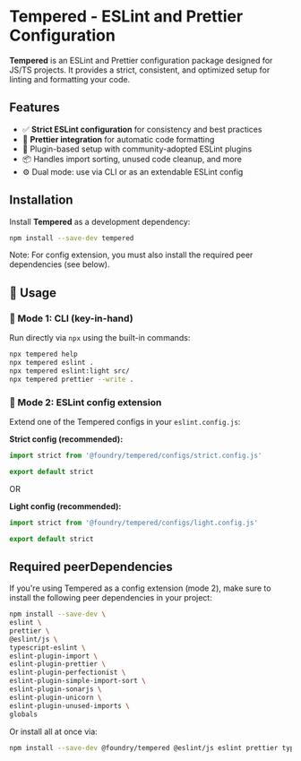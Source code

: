 # Tempered - ESLint and Prettier Configuration

**Tempered** is an ESLint and Prettier configuration package designed for JS/TS projects. It provides a strict, consistent, and optimized setup for linting and formatting your code.

## Features

- ✅ **Strict ESLint configuration** for consistency and best practices 
- 🎯 **Prettier integration** for automatic code formatting 
- 🧩 Plugin-based setup with community-adopted ESLint plugins 
- 📦 Handles import sorting, unused code cleanup, and more 
- ⚙️ Dual mode: use via CLI or as an extendable ESLint config 

## Installation

Install **Tempered** as a development dependency:

```bash
npm install --save-dev tempered
```

Note: For config extension, you must also install the required peer dependencies (see below).

## 🔧 Usage

### 🧱 Mode 1: CLI (key-in-hand)

Run directly via `npx` using the built-in commands:

```bash
npx tempered help
npx tempered eslint .
npx tempered eslint:light src/
npx tempered prettier --write .
```

### 🧩 Mode 2: ESLint config extension

Extend one of the Tempered configs in your `eslint.config.js`:

**Strict config (recommended):**

```js
import strict from '@foundry/tempered/configs/strict.config.js'

export default strict
```

OR

**Light config (recommended):**

```js
import strict from '@foundry/tempered/configs/light.config.js'

export default strict
```

## Required peerDependencies

If you're using Tempered as a config extension (mode 2), make sure to install the following peer dependencies in your project:

```bash
npm install --save-dev \
eslint \
prettier \
@eslint/js \
typescript-eslint \
eslint-plugin-import \
eslint-plugin-prettier \
eslint-plugin-perfectionist \
eslint-plugin-simple-import-sort \
eslint-plugin-sonarjs \
eslint-plugin-unicorn \
eslint-plugin-unused-imports \
globals
```

Or install all at once via:

```bash
npm install --save-dev @foundry/tempered @eslint/js eslint prettier typescript-eslint eslint-plugin-import eslint-plugin-prettier eslint-plugin-perfectionist eslint-plugin-simple-import-sort eslint-plugin-sonarjs eslint-plugin-unicorn eslint-plugin-unused-imports globals
```
